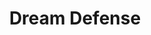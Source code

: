 ---
layout: post
title: "Dream Defense"
image: /images/dream-defense.png
anim: /images/dream-defense.gif
blurb: Defense game where you stop enemies from reaching the left side of the screen.
role: "Senior Game Engineer"
company: "Altitude Games"
year: 2017
tags:
- Defense Game
- Mobile
- 2D
- C#
- Unity
---